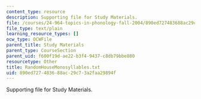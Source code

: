 ```yaml
---
content_type: resource
description: Supporting file for Study Materials.
file: /courses/24-964-topics-in-phonology-fall-2004/890ed727483688ac29c73a2faa29894f_RandomHouseMonosyllables.txt
file_type: text/plain
learning_resource_types: []
ocw_type: OCWFile
parent_title: Study Materials
parent_type: CourseSection
parent_uid: f600f19d-ae22-b3f4-9437-c8db79bbe880
resourcetype: Other
title: RandomHouseMonosyllables.txt
uid: 890ed727-4836-88ac-29c7-3a2faa29894f
---
```

Supporting file for Study Materials.

